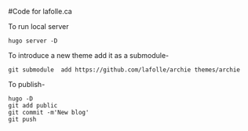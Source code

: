 #Code for lafolle.ca

To run local server
```
hugo server -D
```

To introduce a new theme add it as a submodule-
```
git submodule  add https://github.com/lafolle/archie themes/archie
```

To publish-
```
hugo -D
git add public
git commit -m'New blog'
git push
```
